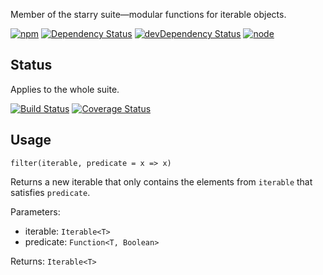 Member of the starry suite—modular functions for iterable objects.

[![npm](https://img.shields.io/npm/v/starry.filter.svg?style=flat-square)](https://www.npmjs.com/package/starry.filter) [![Dependency Status](https://img.shields.io/david/starry.filter.svg?style=flat-square)](https://david-dm.org/starry.filter) [![devDependency Status](https://img.shields.io/david/dev/starry.filter.svg?style=flat-square)](https://david-dm.org/starry.filter#info=devDependencies) [![node](https://img.shields.io/node/v/starry.filter.svg?style=flat-square)](https://nodejs.org/en/download/)

## Status

Applies to the whole suite.

[![Build Status](https://img.shields.io/travis/seangenabe/starry.svg?style=flat-square)](https://travis-ci.org/seangenabe/starry) [![Coverage Status](https://img.shields.io/coveralls/seangenabe/starry.svg?style=flat-square)](https://coveralls.io/github/seangenabe/starry)

## Usage

`filter(iterable, predicate = x => x)`

Returns a new iterable that only contains the elements from `iterable` that satisfies `predicate`.

Parameters:
* iterable: `Iterable<T>`
* predicate: `Function<T, Boolean>`

Returns: `Iterable<T>`

